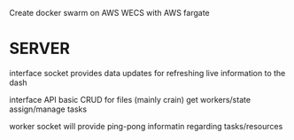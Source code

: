 Create docker swarm on AWS WECS with AWS fargate 

# SERVER 



interface socket 
provides data updates for refreshing live information to the dash 

interface API 
basic CRUD for files (mainly crain)
get workers/state 
assign/manage tasks 

worker socket
will provide ping-pong informatin regarding tasks/resources 


